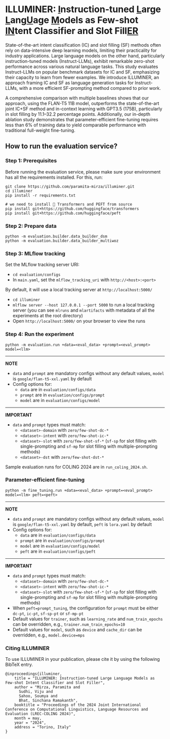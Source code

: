 # ILLUMINER: <u>I</u>nstruction-tuned <u>L</u>arge <u>L</u>ang<u>U</u>age <u>M</u>odels as Few-shot <u>IN</u>tent Classifier and Slot Fill<u>ER</u>

State-of-the-art intent classification (IC) and slot filling (SF) methods often rely on data-intensive deep learning 
models, limiting their practicality for industry applications. Large language models on the other hand, particularly
instruction-tuned models (Instruct-LLMs), exhibit remarkable zero-shot performance across various natural language
tasks. This study evaluates Instruct-LLMs on popular benchmark datasets for IC and SF, emphasizing their capacity
to learn from fewer examples. We introduce ILLUMINER, an approach framing IC and SF as language generation
tasks for Instruct-LLMs, with a more efficient SF-prompting method compared to prior work. 

A comprehensive comparison with multiple baselines shows that our approach, using the FLAN-T5 11B model, outperforms the
state-of-the-art joint IC+SF method and in-context learning with GPT3.5 (175B), particularly in slot filling by 11.1–32.2
percentage points. Additionally, our in-depth ablation study demonstrates that parameter-efficient fine-tuning requires
less than 6% of training data to yield comparable performance with traditional full-weight fine-tuning.

## How to run the evaluation service?

### Step 1: Prerequisites

Before running the evaluation service, please make sure your environment has all the requirements installed. For this, run: 
```shell
git clone https://github.com/paramita-mirza/illuminer.git
cd illuminer
pip install -r requirements.txt

# we need to install 🤗 Transformers and PEFT from source
pip install git+https://github.com/huggingface/transformers
pip install git+https://github.com/huggingface/peft
```

### Step 2: Prepare data
```shell
python -m evaluation.builder.data_builder_dsm
python -m evaluation.builder.data_builder_multiwoz
```

### Step 3: MLflow tracking

Set the MLflow tracking server URI:
- `cd evaluation/configs`
- In `main.yaml`, set the `mlflow_tracking_uri` with `http://<host>:<port>`

By default, it will use a local tracking server at `http://localhost:5000/`
- ``cd illuminer``
- ``mlflow server --host 127.0.0.1 --port 5000`` to run a local tracking server (you can see `mlruns` and `mlartifacts` with metadata of all the experiments at the root directory)
- Open `http://localhost:5000/` on your browser to view the runs

### Step 4: Run the experiment

```shell
python -m evaluation.run +data=<eval_data> +prompt=<eval_prompt> model=<llm>
```
---
**NOTE**
- `data` and `prompt` are mandatory configs without any default values, `model` is `google/flan-t5-xxl.yaml` by default
- Config options for:
  * `data` are in `evaluation/configs/data`
  * `prompt` are in `evaluation/configs/prompt`
  * `model` are in `evaluation/configs/model`
---
**IMPORTANT**
- `data` and `prompt` types must match:
  * `<dataset>-domain` with `zero/few-shot-dc-*`
  * `<dataset>-intent` with `zero/few-shot-ic-*`
  * `<dataset>-slot` with `zero/few-shot-sf-*` (`sf-sp` for slot filling with single-prompting and `sf-mp` for slot filling with multiple-prompting methods)
  * `<dataset>-dst` with `zero/few-shot-dst-*`

Sample evaluation runs for COLING 2024 are in `run_coling_2024.sh`.

### Parameter-efficient fine-tuning

```shell
python -m fine_tuning.run +data=<eval_data> +prompt=<eval_prompt> model=<llm> peft=<peft>
```
---
**NOTE**
- `data` and `prompt` are mandatory configs without any default values, `model` is `google/flan-t5-xxl.yaml` by default, `peft` is `lora.yaml` by default
- Config options for:
  * `data` are in `evaluation/configs/data`
  * `prompt` are in `evaluation/configs/prompt`
  * `model` are in `evaluation/configs/model`
  * `peft` are in `evaluation/configs/peft`
---
**IMPORTANT**
- `data` and `prompt` types must match:
  * `<dataset>-domain` with `zero/few-shot-dc-*`
  * `<dataset>-intent` with `zero/few-shot-ic-*`
  * `<dataset>-slot` with `zero/few-shot-sf-*` (`sf-sp` for slot filling with single-prompting and `sf-mp` for slot filling with multiple-prompting methods)
- When `peft=prompt_tuning`, the configuration for `prompt` must be either `dc-pt`, `ic-pt`, `sf-sp-pt` or `sf-mp-pt`
- Default values for `trainer`, such as `learning_rate` and `num_train_epochs` can be overridden, e.g., `trainer.num_train_epochs=10`
- Default values for `model`, such as `device` and `cache_dir` can be overridden, e.g., `model.device=mps`

### Citing ILLUMINER

To use ILLUMINER in your publication, please cite it by using the following BibTeX entry.
```
@inproceedings{illuminer,
    title = "ILLUMINER: Instruction-tuned Large Language Models as Few-shot Intent Classifier and Slot Filler",
    author = "Mirza, Paramita and
      Sudhi, Viju and
      Sahoo, Soumya and
      Bhat, Sinchana Ramakanth",
    booktitle = "Proceedings of the 2024 Joint International Conference on Computational Linguistics, Language Resources and Evaluation (LREC-COLING 2024)",
    month = may,
    year = "2024",
    address = "Torino, Italy"
}
```
